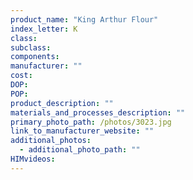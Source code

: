```yaml
---
product_name: "King Arthur Flour"
index_letter: K
class: 
subclass: 
components:
manufacturer: ""
cost: 
DOP: 
POP: 
product_description: ""
materials_and_processes_description: ""
primary_photo_path: /photos/3023.jpg
link_to_manufacturer_website: ""
additional_photos:
  - additional_photo_path: ""
HIMvideos:
---
```

